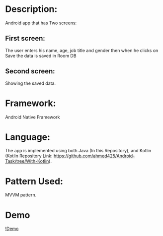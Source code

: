 # Description:
Android app that has Two screens:

## First screen:
The user enters his name, age, job title and gender then when he clicks on Save the data is saved in Room DB
## Second screen:
Showing the saved data.

# Framework: 
Android Native Framework

# Language: 
The app is implemented using both Java (In this Repository), and Kotlin (Kotlin Repository Link: https://github.com/ahmed425/Android-Task/tree/With-Kotlin).

# Pattern Used:
MVVM pattern.
# Demo
[!Demo](https://i.imgur.com/mFUJmWM.gif)
